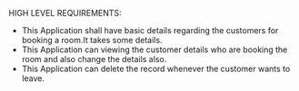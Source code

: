 
HIGH LEVEL REQUIREMENTS:

 * This Application shall have basic details regarding the customers for booking a room.It takes some details.	
 * This Application can viewing the customer details who are booking the room and also change the details also.	
 * This Application can delete the record whenever the customer wants to leave.
 

